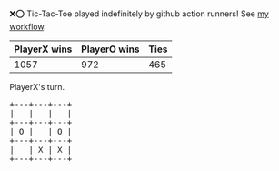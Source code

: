 :x::o: Tic-Tac-Toe played indefinitely by github action runners! See [my workflow](.github/workflows/play.yaml).

|PlayerX wins|PlayerO wins|Ties|
|-|-|-|
|1057|972|465|

PlayerX's turn.

<pre>
+---+---+---+
|   |   |   |
+---+---+---+
| O |   | O |
+---+---+---+
|   | X | X |
+---+---+---+
</pre>
